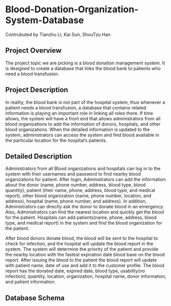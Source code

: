 # Blood-Donation-Organization-System-Database
Contrubuted by Tianzhu Li, Kai Sun, ShouTzu Han

## Project Overview
The project topic we are picking is a blood donation management system. It is designed to create a database that links the blood bank to patients who need a blood transfusion.


## Project Description
In reality, the blood bank is not part of the hospital system, thus whenever a patient needs a blood transfusion, a database that contains related information is playing an important role in linking all roles there. 
If time allows, the system will have a front end that allows administrators from all blood organizations to add the information of donors, hospitals, and other blood organizations. When the detailed information is updated to the system, administrators can access the system and find blood available in the particular location for the hospital’s patients.

## Detailed Description
Administrators from all Blood organizations and hospitals can log in to the system with their usernames and password to find nearby blood organizations for patient.
After login, Administrators can add the information about the donor (name, phone number, address, blood type, blood quantity), patient (their name, phone, address, blood type, and medical report), other blood organization (name, phone number, location, and address), hospital (name, phone number, and address). In addition, Administrators can directly ask the donor to donate blood in an emergency. Also, Administrators can find the nearest location and quickly get the blood for the patient.
Hospitals can add patients(name, phone, address, blood type, and medical report) in the system and find the blood organization for the patient.

After blood donors donate blood, the blood will be sent to the hospital to check for infection, and the hospital will update the blood report in the system.
The system will determine the priority of the patient and provide the nearby location with the fastest expiration date blood base on the blood report.
After issuing the blood to the patient the blood report will update with patient name, date of use and add it to the customer profile.
The blood report has the donated date, expired date, blood type, usability(no infection), quantity, location, organization, hospital name, donor information, and patient information. 



## Database Schema


					
